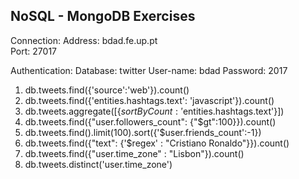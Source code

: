 ## NoSQL - MongoDB Exercises

Connection:
Address: bdad.fe.up.pt	
Port: 27017

Authentication:
Database: twitter
User-name: bdad
Password: 2017

1. db.tweets.find({'source':'web'}).count()
2. db.tweets.find({'entities.hashtags.text': 'javascript'}).count()
3. db.tweets.aggregate([{$sortByCount: '$entities.hashtags.text'}])
4. db.tweets.find({"user.followers_count": {"$gt":100}}).count()
5. db.tweets.find().limit(100).sort({'$user.friends_count':-1})
6. db.tweets.find({"text": {'$regex' : "Cristiano Ronaldo"}}).count()
7. db.tweets.find({"user.time_zone" : "Lisbon"}).count()
8. db.tweets.distinct('user.time_zone')
